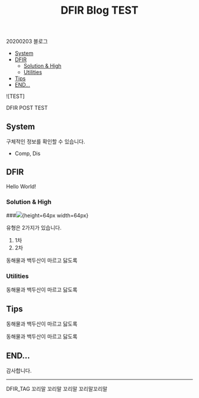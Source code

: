 ﻿---
title:  DFIR Blog TEST
categories:
  - DFIR
sidebar_main:  true
author_profile:  true
use_math:  true
header:
  overlay_image : /assets/images/post.jpg
  overlay_filter: 0.5
published:  true
tags: 
  - TEST
  - DFI
---

20200203 블로그


- [System](#system)
- [DFIR](#dfir)
  - [Solution & High](#solution--high)
  - [Utilities](#utilities)
- [Tips](#tips)
- [END...](#end)


![TEST]

DFIR POST TEST

## System

 구체적인 정보를 확인할 수 있습니다.

- Comp, Dis


## DFIR

 Hello World!

### Solution & High

###![](a.png){height=64px width=64px}


유형은 2가지가 있습니다.

1. 1차
2. 2차

동해물과 백두산이 마르고 닳도록

### Utilities

동해물과 백두산이 마르고 닳도록

## Tips

동해물과 백두산이 마르고 닳도록


 동해물과 백두산이 마르고 닳도록
 

## END...

감사합니다.

---

DFIR_TAG 꼬리말 꼬리말 꼬리말 꼬리말꼬리말
